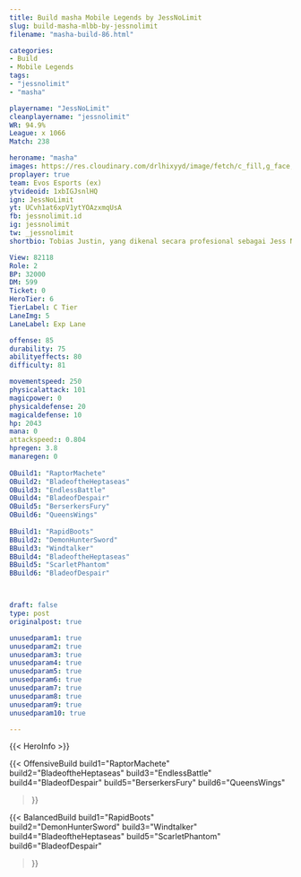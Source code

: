 ```yaml
---
title: Build masha Mobile Legends by JessNoLimit
slug: build-masha-mlbb-by-jessnolimit
filename: "masha-build-86.html"

categories: 
- Build 
- Mobile Legends
tags: 
- "jessnolimit"
- "masha"

playername: "JessNoLimit"
cleanplayername: "jessnolimit"
WR: 94.9%
League: x 1066
Match: 238 

heroname: "masha"
images: https://res.cloudinary.com/drlhixyyd/image/fetch/c_fill,g_face,f_auto/https://cdn2-build.mobagenie.my.id/p/images/banner/full/masha.jpg
proplayer: true
team: Evos Esports (ex)
ytvideoid: 1xbIGJsnlHQ
ign: JessNoLimit
yt: UCvh1at6xpV1ytYOAzxmqUsA
fb: jessnolimit.id
ig: jessnolimit
tw: _jessnolimit
shortbio: Tobias Justin, yang dikenal secara profesional sebagai Jess No Limit (lahir di Kota Jakarta, Indonesia, 5 Februari 1996; umur 25 tahun) adalah seorang pemain permainan daring, streamer, dan YouTuber berkebangsaan Indonesia.

View: 82118 
Role: 2 
BP: 32000
DM: 599 
Ticket: 0 
HeroTier: 6 
TierLabel: C Tier 
LaneImg: 5
LaneLabel: Exp Lane

offense: 85 
durability: 75 
abilityeffects: 80 
difficulty: 81 

movementspeed: 250
physicalattack: 101
magicpower: 0
physicaldefense: 20
magicaldefense: 10
hp: 2043
mana: 0
attackspeed:: 0.804
hpregen: 3.8
manaregen: 0
 
OBuild1: "RaptorMachete"  
OBuild2: "BladeoftheHeptaseas" 
OBuild3: "EndlessBattle" 
OBuild4: "BladeofDespair" 
OBuild5: "BerserkersFury" 
OBuild6: "QueensWings" 
 
BBuild1: "RapidBoots"  
BBuild2: "DemonHunterSword" 
BBuild3: "Windtalker" 
BBuild4: "BladeoftheHeptaseas" 
BBuild5: "ScarletPhantom" 
BBuild6: "BladeofDespair"



draft: false
type: post
originalpost: true

unusedparam1: true
unusedparam2: true
unusedparam3: true
unusedparam4: true
unusedparam5: true
unusedparam6: true
unusedparam7: true
unusedparam8: true
unusedparam9: true
unusedparam10: true

---
```


{{< HeroInfo >}} 

{{< OffensiveBuild 
build1="RaptorMachete"  
build2="BladeoftheHeptaseas" 
build3="EndlessBattle" 
build4="BladeofDespair" 
build5="BerserkersFury" 
build6="QueensWings" 
 >}} 

{{< BalancedBuild 
build1="RapidBoots"  
build2="DemonHunterSword" 
build3="Windtalker" 
build4="BladeoftheHeptaseas" 
build5="ScarletPhantom" 
build6="BladeofDespair" 
 >}}

